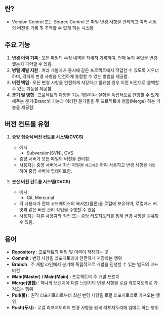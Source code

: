 
## 란?
* Version Control 또는 Source Control 은 파일 변경 사항을 관리하고 여러 시점의 버전을 기록 및 추적할 수 있게 하는 시스템


## 주요 기능

1. **변경 이력 기록** : 모든 파일의 수정 내역을 자세히 기록하여, 언제 누가 무엇을 변경했는지 파악할 수 있음.
2. **병렬 개발 지원** : 여러 개발자가 동시에 같은 프로젝트에서 작업할 수 있도록 지우너하며, 각자의 변경 사항을 안전하게 통합할 수 있는 방법을 제공함.
3. **버전 백업** : 모든 변경 사항을 안전하게 저장하고 필요한 경우 이전 버전으로 롤백할 수 있는 기능을 제공함.
4. **분기 및 병합** : 프로젝트의 다양한 기능 개발이나 실험을 독립적으로 진행할 수 있게 해주는 분기(Branch) 기능과 이러한 분기들을 주 프로젝트에 병합(Merge) 하는 기능을 제공함.


## 버전 컨트롤 유형

1. **중앙 집중식 버전 컨트롤 시스템(CVCS)**
	* 예시
		* Subversion(SVN), CVS
	* 중앙 서버가 모든 파일의 버전을 관리함.
	* 사용자는 중앙 서버에서 최신 파일을 `체크아웃` 하여 사용하고 변경 사항을 `커밋` 하여 중앙 서버에 업데이트함.

2. **분산 버전 컨트롤 시스템(DVCS)**
	* 예시
		* Git, Mercurial
	* 각 사용자가 전체 코드베이스의 복사본(클론)을 로컬에 보유하며, 로컬에서 커밋과 같은 버전 관리 작업을 수행할 수 있음.
	* 사용자는 다른 사용자와 직접 또는 중앙 리포지토리를 통해 변경  사항을 공유할 수 있음.


## 용어
* **Repository** : 프로젝트의 파일 및 이력이 저장되는 곳
* **Commit** : 변경 사항을 리포지토리에 안전하게 저장하는 행위
* **Branch** : 주 개발 라인에서 분기해 독립적으로 개발을 진행할 수  있는 별도의 코드 버전
* **Main(Master) / Main(Main)** : 프로젝트의 주 개발 브런치
* **Merge(병합)** : 하나의 브랜치에 다른 브랜치의 변경 사항을 로컬 리포지토리로 가져오는 행위
* **Pull(풀)**  : 원격 리포지토리로부터 최신 변경 사항을 로컬 리포지토리로 가져오는 행위
* **Push(푸시)** : 로컬 리포지토리의 변경 사항을 원격 리포지토리에 업데트 하는 행위